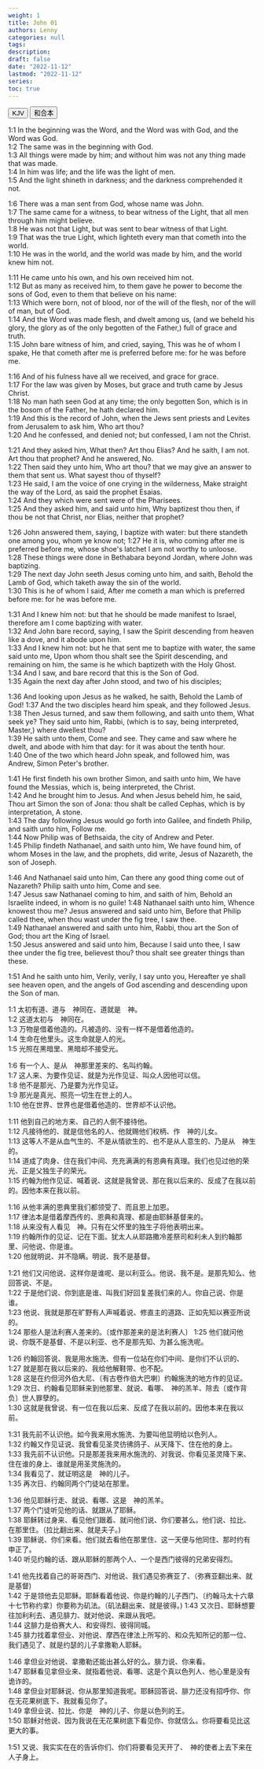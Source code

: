 ```yaml
---
weight: 1
title: John 01
authors: Lenny
categories: null
tags: 
description: 
draft: false
date: "2022-11-12"
lastmod: "2022-11-12"
series:
toc: true
---
```


<!--more-->

<!-- Tab links -->
<div class="tab">
  <button class="tablinks active" onclick="tablabel(event, 'english')">KJV</button>
  <button class="tablinks" onclick="tablabel(event, 'chinese')">和合本</button>
  
</div>

<!-- Tab content -->
<div id="english" class="tabcontent" style="display:block">

1:1 In the beginning was the Word, and the Word was with God, and the Word was God.  
1:2 The same was in the beginning with God.  
1:3 All things were made by him; and without him was not any thing made that was made.  
1:4 In him was life; and the life was the light of men.  
1:5 And the light shineth in darkness; and the darkness comprehended it not.  

1:6 There was a man sent from God, whose name was John.  
1:7 The same came for a witness, to bear witness of the Light, that all men through him might believe.  
1:8 He was not that Light, but was sent to bear witness of that Light.  
1:9 That was the true Light, which lighteth every man that cometh into the world.  
1:10 He was in the world, and the world was made by him, and the world knew him not.  

1:11 He came unto his own, and his own received him not.  
1:12 But as many as received him, to them gave he power to become the sons of God, even to them that believe on his name:  
1:13 Which were born, not of blood, nor of the will of the flesh, nor of the will of man, but of God.  
1:14 And the Word was made flesh, and dwelt among us, (and we beheld his glory, the glory as of the only begotten of the Father,) full of grace and truth.  
1:15 John bare witness of him, and cried, saying, This was he of whom I spake, He that cometh after me is preferred before me: for he was before me.  

1:16 And of his fulness have all we received, and grace for grace.  
1:17 For the law was given by Moses, but grace and truth came by Jesus Christ.  
1:18 No man hath seen God at any time; the only begotten Son, which is in the bosom of the Father, he hath declared him.  
1:19 And this is the record of John, when the Jews sent priests and Levites from Jerusalem to ask him, Who art thou?  
1:20 And he confessed, and denied not; but confessed, I am not the Christ.  

1:21 And they asked him, What then? Art thou Elias? And he saith, I am not. Art thou that prophet? And he answered, No.  
1:22 Then said they unto him, Who art thou? that we may give an answer to them that sent us. What sayest thou of thyself?  
1:23 He said, I am the voice of one crying in the wilderness, Make straight the way of the Lord, as said the prophet Esaias.  
1:24 And they which were sent were of the Pharisees.  
1:25 And they asked him, and said unto him, Why baptizest thou then, if thou be not that Christ, nor Elias, neither that prophet?  

1:26 John answered them, saying, I baptize with water: but there standeth one among you, whom ye know not;
1:27 He it is, who coming after me is preferred before me, whose shoe's latchet I am not worthy to unloose.  
1:28 These things were done in Bethabara beyond Jordan, where John was baptizing.  
1:29 The next day John seeth Jesus coming unto him, and saith, Behold the Lamb of God, which taketh away the sin of the world.  
1:30 This is he of whom I said, After me cometh a man which is preferred before me: for he was before me.  

1:31 And I knew him not: but that he should be made manifest to Israel, therefore am I come baptizing with water.  
1:32 And John bare record, saying, I saw the Spirit descending from heaven like a dove, and it abode upon him.  
1:33 And I knew him not: but he that sent me to baptize with water, the same said unto me, Upon whom thou shalt see the Spirit descending, and remaining on him, the same is he which baptizeth with the Holy Ghost.  
1:34 And I saw, and bare record that this is the Son of God.  
1:35 Again the next day after John stood, and two of his disciples;

1:36 And looking upon Jesus as he walked, he saith, Behold the Lamb of God!
1:37 And the two disciples heard him speak, and they followed Jesus.  
1:38 Then Jesus turned, and saw them following, and saith unto them, What seek ye? They said unto him, Rabbi, (which is to say, being interpreted, Master,) where dwellest thou?  
1:39 He saith unto them, Come and see. They came and saw where he dwelt, and abode with him that day: for it was about the tenth hour.  
1:40 One of the two which heard John speak, and followed him, was Andrew, Simon Peter's brother.  

1:41 He first findeth his own brother Simon, and saith unto him, We have found the Messias, which is, being interpreted, the Christ.  
1:42 And he brought him to Jesus. And when Jesus beheld him, he said, Thou art Simon the son of Jona: thou shalt be called Cephas, which is by interpretation, A stone.  
1:43 The day following Jesus would go forth into Galilee, and findeth Philip, and saith unto him, Follow me.  
1:44 Now Philip was of Bethsaida, the city of Andrew and Peter.  
1:45 Philip findeth Nathanael, and saith unto him, We have found him, of whom Moses in the law, and the prophets, did write, Jesus of Nazareth, the son of Joseph.  

1:46 And Nathanael said unto him, Can there any good thing come out of Nazareth? Philip saith unto him, Come and see.  
1:47 Jesus saw Nathanael coming to him, and saith of him, Behold an Israelite indeed, in whom is no guile!
1:48 Nathanael saith unto him, Whence knowest thou me? Jesus answered and said unto him, Before that Philip called thee, when thou wast under the fig tree, I saw thee.  
1:49 Nathanael answered and saith unto him, Rabbi, thou art the Son of God; thou art the King of Israel.  
1:50 Jesus answered and said unto him, Because I said unto thee, I saw thee under the fig tree, believest thou? thou shalt see greater things than these.  

1:51 And he saith unto him, Verily, verily, I say unto you, Hereafter ye shall see heaven open, and the angels of God ascending and descending upon the Son of man.  
</div>

<div id="chinese" class="tabcontent">

1:1 太初有道、道与　神同在、道就是　神。  
1:2 这道太初与　神同在。  
1:3 万物是借着他造的。凡被造的、没有一样不是借着他造的。  
1:4 生命在他里头。这生命就是人的光。  
1:5 光照在黑暗里、黑暗却不接受光。  

1:6 有一个人、是从　神那里差来的、名叫约翰。  
1:7 这人来、为要作见证、就是为光作见证、叫众人因他可以信。  
1:8 他不是那光、乃是要为光作见证。  
1:9 那光是真光、照亮一切生在世上的人。  
1:10 他在世界、世界也是借着他造的、世界却不认识他。  

1:11 他到自己的地方来、自己的人倒不接待他。  
1:12 凡接待他的、就是信他名的人、他就赐他们权柄、作　神的儿女。  
1:13 这等人不是从血气生的、不是从情欲生的、也不是从人意生的、乃是从　神生的。  
1:14 道成了肉身、住在我们中间、充充满满的有恩典有真理。我们也见过他的荣光、正是父独生子的荣光。  
1:15 约翰为他作见证、喊着说、这就是我曾说、那在我以后来的、反成了在我以前的。因他本来在我以前。  

1:16 从他丰满的恩典里我们都领受了、而且恩上加恩。  
1:17 律法本是借着摩西传的、恩典和真理、都是由耶稣基督来的。  
1:18 从来没有人看见　神。只有在父怀里的独生子将他表明出来。  
1:19 约翰所作的见证、记在下面。犹太人从耶路撒冷差祭司和利未人到约翰那里、问他说、你是谁。  
1:20 他就明说、并不隐瞒。明说、我不是基督。  

1:21 他们又问他说、这样你是谁呢、是以利亚么。他说、我不是。是那先知么、他回答说、不是。  
1:22 于是他们说、你到底是谁、叫我们好回复差我们来的人。你自己说、你是谁。  
1:23 他说、我就是那在旷野有人声喊着说、修直主的道路、正如先知以赛亚所说的。  
1:24 那些人是法利赛人差来的。〔或作那差来的是法利赛人〕 
1:25 他们就问他说、你既不是基督、不是以利亚、也不是那先知、为甚么施洗呢。  

1:26 约翰回答说、我是用水施洗、但有一位站在你们中间、是你们不认识的、  
1:27 就是那在我以后来的、我给他解鞋带、也不配。  
1:28 这是在约但河外伯大尼、〔有古卷作伯大巴喇〕约翰施洗的地方作的见证。  
1:29 次日、约翰看见耶稣来到他那里、就说、看哪、　神的羔羊、除去〔或作背负〕世人罪孽的。  
1:30 这就是我曾说、有一位在我以后来、反成了在我以前的。因他本来在我以前。  

1:31 我先前不认识他。如今我来用水施洗、为要叫他显明给以色列人。  
1:32 约翰又作见证说、我曾看见圣灵彷彿鸽子、从天降下、住在他的身上。  
1:33 我先前不认识他。只是那差我来用水施洗的、对我说、你看见圣灵降下来、住在谁的身上、谁就是用圣灵施洗的。  
1:34 我看见了、就证明这是　神的儿子。  
1:35 再次日、约翰同两个门徒站在那里。  

1:36 他见耶稣行走、就说、看哪、这是　神的羔羊。  
1:37 两个门徒听见他的话、就跟从了耶稣。  
1:38 耶稣转过身来、看见他们跟着、就问他们说、你们要甚么。他们说、拉比、在那里住。（拉比翻出来、就是夫子。)  
1:39 耶稣说、你们来看。他们就去看他在那里住、这一天便与他同住、那时约有申正了。  
1:40 听见约翰的话、跟从耶稣的那两个人、一个是西门彼得的兄弟安得烈。  

1:41 他先找着自己的哥哥西门、对他说、我们遇见弥赛亚了、（弥赛亚翻出来、就是基督)  
1:42 于是领他去见耶稣。耶稣看着他说、你是约翰的儿子西门、〔约翰马太十六章十七节称约拿〕你要称为矶法。（矶法翻出来、就是彼得。) 
1:43 又次日、耶稣想要往加利利去、遇见腓力、就对他说、来跟从我吧。  
1:44 这腓力是伯赛大人、和安得烈、彼得同城。  
1:45 腓力找着拿但业、对他说、摩西在律法上所写的、和众先知所记的那一位、我们遇见了、就是约瑟的儿子拿撒勒人耶稣。  

1:46 拿但业对他说、拿撒勒还能出甚么好的么。腓力说、你来看。  
1:47 耶稣看见拿但业来、就指着他说、看哪、这是个真以色列人、他心里是没有诡诈的。  
1:48 拿但业对耶稣说、你从那里知道我呢。耶稣回答说、腓力还没有招呼你、你在无花果树底下、我就看见你了。  
1:49 拿但业说、拉比、你是　神的儿子、你是以色列的王。  
1:50 耶稣对他说、因为我说在无花果树底下看见你、你就信么。你将要看见比这更大的事。  

1:51 又说、我实实在在的告诉你们、你们将要看见天开了、　神的使者上去下来在人子身上。  
</div>